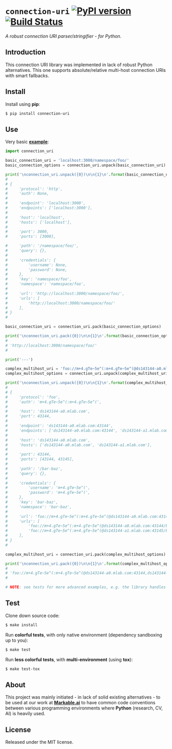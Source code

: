 
# `connection-uri` [![PyPI version](https://badge.fury.io/py/connection-uri.svg)](https://badge.fury.io/py/connection-uri) [![Build Status](https://travis-ci.com/grimen/python-connection-uri.svg?branch=master)](https://travis-ci.com/grimen/python-connection-uri)

*A robust connection URI parser/stringifier - for Python.*

## Introduction

This connection URI library was implemented in lack of robust Python alternatives. This one supports absolute/relative multi-host connection URIs with smart fallbacks.


## Install

Install using **pip**:

```sh
$ pip install connection-uri
```


## Use

Very basic **[example](https://github.com/grimen/python-connection-uri/tree/master/examples/basic.py)**:

```python
import connection_uri

basic_connection_uri = 'localhost:3000/namespace/foo/'
basic_connection_options = connection_uri.unpack(basic_connection_uri)

print('\nconnection_uri.unpack({0})\n\n{1}\n'.format(basic_connection_uri, basic_connection_options))
#
# {
#     'protocol': 'http',
#     'auth': None,
#
#     'endpoint': 'localhost:3000',
#     'endpoints': ['localhost:3000'],
#
#     'host': 'localhost',
#     'hosts': ['localhost'],
#
#     'port': 3000,
#     'ports': [3000],

#     'path': '/namespace/foo/',
#     'query': {},
#
#     'credentials': {
#         'username': None,
#         'password': None,
#     },
#     'key': 'namespace/foo',
#     'namespace': 'namespace/foo',
#
#     'url': 'http://localhost:3000/namespace/foo/',
#     'urls': [
#         'http://localhost:3000/namespace/foo/'
#     ],
# }
#

basic_connection_uri = connection_uri.pack(basic_connection_options)

print('\nconnection_uri.pack({0})\n\n{1}\n'.format(basic_connection_options, basic_connection_uri))
#
# 'http://localhost:3000/namespace/foo/'
#

print('---')

complex_multihost_uri = 'foo://m+4.gTe~5e^(:m+4.gTe~5e^(@ds143144-a0.mlab.com:43144,ds143144-a1.mlab.com:43145/bar-baz'
complex_multihost_options = connection_uri.unpack(complex_multihost_uri)

print('\nconnection_uri.unpack({0})\n\n{1}\n'.format(complex_multihost_uri, complex_multihost_options))
#
# {
#     'protocol': 'foo',
#     'auth': 'm+4.gTe~5e^(:m+4.gTe~5e^(',
#
#     'host': 'ds143144-a0.mlab.com',
#     'port': 43144,
#
#     'endpoint': 'ds143144-a0.mlab.com:43144',
#     'endpoints': ['ds143144-a0.mlab.com:43144', 'ds143144-a1.mlab.com:43145'],
#
#     'host': 'ds143144-a0.mlab.com',
#     'hosts': ['ds143144-a0.mlab.com', 'ds143144-a1.mlab.com'],
#
#     'port': 43144,
#     'ports': [43144, 43145],
#
#     'path': '/bar-baz',
#     'query': {},
#
#     'credentials': {
#         'username': 'm+4.gTe~5e^(',
#         'password': 'm+4.gTe~5e^(',
#     },
#     'key': 'bar-baz',
#     'namespace': 'bar-baz',
#
#     'url': 'foo://m+4.gTe~5e^(:m+4.gTe~5e^(@ds143144-a0.mlab.com:43144,ds143144-a1.mlab.com:43145/bar-baz',
#     'urls': [
#         'foo://m+4.gTe~5e^(:m+4.gTe~5e^(@ds143144-a0.mlab.com:43144/bar-baz',
#         'foo://m+4.gTe~5e^(:m+4.gTe~5e^(@ds143144-a1.mlab.com:43145/bar-baz'
#     ],
# }
#

complex_multihost_uri = connection_uri.pack(complex_multihost_options)

print('\nconnection_uri.pack({0})\n\n{1}\n'.format(complex_multihost_options, complex_multihost_uri))
#
# 'foo://m+4.gTe~5e^(:m+4.gTe~5e^(@ds143144-a0.mlab.com:43144,ds143144-a1.mlab.com:43145/bar-baz'
#

# NOTE: see tests for more advanced examples, e.g. the library handles absolute and relative URIs, etc.

```


## Test

Clone down source code:

```sh
$ make install
```

Run **colorful tests**, with only native environment (dependency sandboxing up to you):

```sh
$ make test
```

Run **less colorful tests**, with **multi-environment** (using **tox**):

```sh
$ make test-tox
```


## About

This project was mainly initiated - in lack of solid existing alternatives - to be used at our work at **[Markable.ai](https://markable.ai)** to have common code conventions between various programming environments where **Python** (research, CV, AI) is heavily used.


## License

Released under the MIT license.
